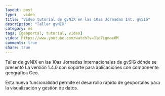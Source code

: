 ```yaml
---
layout: post
type:	video
title: "Video tutorial de gvNIX en las 10as Jornadas Int. gvSIG"
description: "Taller gvNIX"
category: es
tags: [geoportal, tutorial, video]
video: https://www.youtube.com/watch?v=J1e7igmax0M
comments: true
share: true
---
```


Taller de gvNIX en las 10as Jornadas Internacionales de gvSIG dónde se
presentó La versión 1.4.0 con soporte para aplicaciones con componente geográfica Geo.

Esta nueva funcionalidad permite el desarrollo rápido de geoportales
para la visualización y gestión de datos.